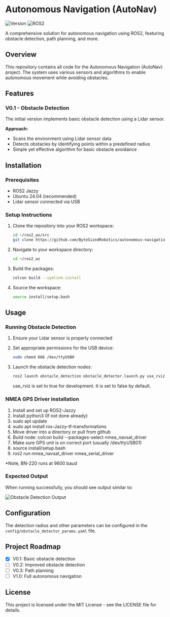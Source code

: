# Autonomous Navigation (AutoNav)

![Version](https://img.shields.io/badge/version-0.1-blue)
![ROS2](https://img.shields.io/badge/ROS2-compatible-green)

A comprehensive solution for autonomous navigation using ROS2, featuring obstacle detection, path planning, and more.

## Overview

This repository contains all code for the Autonomous Navigation (AutoNav) project. The system uses various sensors and algorithms to enable autonomous movement while avoiding obstacles.

## Features

### V0.1 - Obstacle Detection

The initial version implements basic obstacle detection using a Lidar sensor.

**Approach:**
- Scans the environment using Lidar sensor data
- Detects obstacles by identifying points within a predefined radius
- Simple yet effective algorithm for basic obstacle avoidance

## Installation

### Prerequisites
- ROS2 Jazzy
- Ubuntu 24.04 (recommended)
- Lidar sensor connected via USB

### Setup Instructions

1. Clone the repository into your ROS2 workspace:
   ```bash
   cd ~/ros2_ws/src
   git clone https://github.com/ByteSizedRobotics/autonomous-navigation.git
   ```

2. Navigate to your workspace directory:
   ```bash
   cd ~/ros2_ws
   ```

3. Build the packages:
   ```bash
   colcon build --symlink-install
   ```

4. Source the workspace:
   ```bash
   source install/setup.bash
   ```

## Usage

### Running Obstacle Detection

1. Ensure your Lidar sensor is properly connected

2. Set appropriate permissions for the USB device:
   ```bash
   sudo chmod 666 /dev/ttyUSB0
   ```

3. Launch the obstacle detection nodes:
   ```bash
   ros2 launch obstacle_detection obstacle_detector.launch.py use_rviz:=true
   ```
   use_rviz is set to true for development. It is set to false by default.

### NMEA GPS Driver installation

1. Install and set up ROS2-Jazzy
3. Install python3 (If not done already)
4. sudo apt update
5. sudo apt install ros-Jazzy-tf-transformations
6. Move driver into a directory or pull from github
7. Build node: colcon build --packages-select nmea_navsat_driver
8. Make sure GPS unit is on correct port (usually /dev/ttyUSB01)
9. source install/setup.bash
10. ros2 run nmea_navsat_driver nmea_serial_driver

*Note, BN-220 runs at 9600 baud

### Expected Output

When running successfully, you should see output similar to:

![Obstacle Detection Output](https://github.com/user-attachments/assets/87bf6039-ba21-4f54-9947-c46dac4db427)

## Configuration

The detection radius and other parameters can be configured in the `config/obstacle_detector_params.yaml` file.

## Project Roadmap

- [x] V0.1: Basic obstacle detection
- [ ] V0.2: Improved obstacle detection
- [ ] V0.3: Path planning
- [ ] V1.0: Full autonomous navigation

## License

This project is licensed under the MIT License - see the LICENSE file for details.
